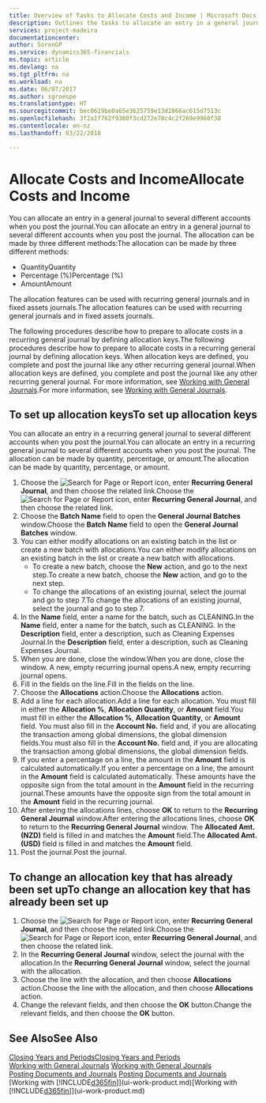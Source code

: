 ```yaml
---
title: Overview of Tasks to Allocate Costs and Income | Microsoft Docs
description: Outlines the tasks to allocate an entry in a general journal to several different accounts when you post the journal.
services: project-madeira
documentationcenter: 
author: SorenGP
ms.service: dynamics365-financials
ms.topic: article
ms.devlang: na
ms.tgt_pltfrm: na
ms.workload: na
ms.date: 06/07/2017
ms.author: sgroespe
ms.translationtype: HT
ms.sourcegitcommit: bec0619be0a65e3625759e13d2866ac615d7513c
ms.openlocfilehash: 3f2a1f762f9380f3cd272e78c4c2f269e9960f38
ms.contentlocale: en-nz
ms.lasthandoff: 03/22/2018

---
```

# <a name="allocate-costs-and-income"></a><span data-ttu-id="67417-103">Allocate Costs and Income</span><span class="sxs-lookup"><span data-stu-id="67417-103">Allocate Costs and Income</span></span>
<span data-ttu-id="67417-104">You can allocate an entry in a general journal to several different accounts when you post the journal.</span><span class="sxs-lookup"><span data-stu-id="67417-104">You can allocate an entry in a general journal to several different accounts when you post the journal.</span></span> <span data-ttu-id="67417-105">The allocation can be made by three different methods:</span><span class="sxs-lookup"><span data-stu-id="67417-105">The allocation can be made by three different methods:</span></span>

* <span data-ttu-id="67417-106">Quantity</span><span class="sxs-lookup"><span data-stu-id="67417-106">Quantity</span></span>
* <span data-ttu-id="67417-107">Percentage (%)</span><span class="sxs-lookup"><span data-stu-id="67417-107">Percentage (%)</span></span>
* <span data-ttu-id="67417-108">Amount</span><span class="sxs-lookup"><span data-stu-id="67417-108">Amount</span></span>

<span data-ttu-id="67417-109">The allocation features can be used with recurring general journals and in fixed assets journals.</span><span class="sxs-lookup"><span data-stu-id="67417-109">The allocation features can be used with recurring general journals and in fixed assets journals.</span></span>
<!--You can also distribute the cost or revenue of a line to an intercompany partner when you post a sales or purchase document. When you post the document, a line will be posted in your general journal, and a corresponding line will be created in the intercompany outbox.-->

<span data-ttu-id="67417-110">The following procedures describe how to prepare to allocate costs in a recurring general journal by defining allocation keys.</span><span class="sxs-lookup"><span data-stu-id="67417-110">The following procedures describe how to prepare to allocate costs in a recurring general journal by defining allocation keys.</span></span> <span data-ttu-id="67417-111">When allocation keys are defined, you complete and post the journal like any other recurring general journal.</span><span class="sxs-lookup"><span data-stu-id="67417-111">When allocation keys are defined, you complete and post the journal like any other recurring general journal.</span></span> <span data-ttu-id="67417-112">For more information, see [Working with General Journals](ui-work-general-journals.md).</span><span class="sxs-lookup"><span data-stu-id="67417-112">For more information, see [Working with General Journals](ui-work-general-journals.md).</span></span>

## <a name="to-set-up-allocation-keys"></a><span data-ttu-id="67417-113">To set up allocation keys</span><span class="sxs-lookup"><span data-stu-id="67417-113">To set up allocation keys</span></span>
<span data-ttu-id="67417-114">You can allocate an entry in a recurring general journal to several different accounts when you post the journal.</span><span class="sxs-lookup"><span data-stu-id="67417-114">You can allocate an entry in a recurring general journal to several different accounts when you post the journal.</span></span> <span data-ttu-id="67417-115">The allocation can be made by quantity, percentage, or amount.</span><span class="sxs-lookup"><span data-stu-id="67417-115">The allocation can be made by quantity, percentage, or amount.</span></span>
1. <span data-ttu-id="67417-116">Choose the ![Search for Page or Report](media/ui-search/search_small.png "Search for Page or Report icon") icon, enter **Recurring General Journal**, and then choose the related link.</span><span class="sxs-lookup"><span data-stu-id="67417-116">Choose the ![Search for Page or Report](media/ui-search/search_small.png "Search for Page or Report icon") icon, enter **Recurring General Journal**, and then choose the related link.</span></span>
2. <span data-ttu-id="67417-117">Choose the **Batch Name** field to open the **General Journal Batches** window.</span><span class="sxs-lookup"><span data-stu-id="67417-117">Choose the **Batch Name** field to open the **General Journal Batches** window.</span></span>
3. <span data-ttu-id="67417-118">You can either modify allocations on an existing batch in the list or create a new batch with allocations.</span><span class="sxs-lookup"><span data-stu-id="67417-118">You can either modify allocations on an existing batch in the list or create a new batch with allocations.</span></span>
   * <span data-ttu-id="67417-119">To create a new batch, choose the **New** action, and go to the next step.</span><span class="sxs-lookup"><span data-stu-id="67417-119">To create a new batch, choose the **New** action, and go to the next step.</span></span>
   * <span data-ttu-id="67417-120">To change the allocations of an existing journal, select the journal and go to step 7.</span><span class="sxs-lookup"><span data-stu-id="67417-120">To change the allocations of an existing journal, select the journal and go to step 7.</span></span>    
4. <span data-ttu-id="67417-121">In the **Name** field, enter a name for the batch, such as CLEANING.</span><span class="sxs-lookup"><span data-stu-id="67417-121">In the **Name** field, enter a name for the batch, such as CLEANING.</span></span> <span data-ttu-id="67417-122">In the **Description** field, enter a description, such as Cleaning Expenses Journal.</span><span class="sxs-lookup"><span data-stu-id="67417-122">In the **Description** field, enter a description, such as Cleaning Expenses Journal.</span></span>
5. <span data-ttu-id="67417-123">When you are done, close the window.</span><span class="sxs-lookup"><span data-stu-id="67417-123">When you are done, close the window.</span></span> <span data-ttu-id="67417-124">A new, empty recurring journal opens.</span><span class="sxs-lookup"><span data-stu-id="67417-124">A new, empty recurring journal opens.</span></span>
6. <span data-ttu-id="67417-125">Fill in the fields on the line.</span><span class="sxs-lookup"><span data-stu-id="67417-125">Fill in the fields on the line.</span></span>
7. <span data-ttu-id="67417-126">Choose the **Allocations** action.</span><span class="sxs-lookup"><span data-stu-id="67417-126">Choose the **Allocations** action.</span></span>
8. <span data-ttu-id="67417-127">Add a line for each allocation.</span><span class="sxs-lookup"><span data-stu-id="67417-127">Add a line for each allocation.</span></span> <span data-ttu-id="67417-128">You must fill in either the **Allocation %**, **Allocation Quantity**, or **Amount** field.</span><span class="sxs-lookup"><span data-stu-id="67417-128">You must fill in either the **Allocation %**, **Allocation Quantity**, or **Amount** field.</span></span> <span data-ttu-id="67417-129">You must also fill in the **Account No.** field and, if you are allocating the transaction among global dimensions, the global dimension fields.</span><span class="sxs-lookup"><span data-stu-id="67417-129">You must also fill in the **Account No.** field and, if you are allocating the transaction among global dimensions, the global dimension fields.</span></span>
9. <span data-ttu-id="67417-130">If you enter a percentage on a line, the amount in the **Amount** field is calculated automatically.</span><span class="sxs-lookup"><span data-stu-id="67417-130">If you enter a percentage on a line, the amount in the **Amount** field is calculated automatically.</span></span> <span data-ttu-id="67417-131">These amounts have the opposite sign from the total amount in the **Amount** field in the recurring journal.</span><span class="sxs-lookup"><span data-stu-id="67417-131">These amounts have the opposite sign from the total amount in the **Amount** field in the recurring journal.</span></span>
10. <span data-ttu-id="67417-132">After entering the allocations lines, choose **OK** to return to the **Recurring General Journal** window.</span><span class="sxs-lookup"><span data-stu-id="67417-132">After entering the allocations lines, choose **OK** to return to the **Recurring General Journal** window.</span></span> <span data-ttu-id="67417-133">The **Allocated Amt. (NZD)** field is filled in and matches the **Amount** field.</span><span class="sxs-lookup"><span data-stu-id="67417-133">The **Allocated Amt. (USD)** field is filled in and matches the **Amount** field.</span></span>
11. <span data-ttu-id="67417-134">Post the journal.</span><span class="sxs-lookup"><span data-stu-id="67417-134">Post the journal.</span></span>

## <a name="to-change-an-allocation-key-that-has-already-been-set-up"></a><span data-ttu-id="67417-135">To change an allocation key that has already been set up</span><span class="sxs-lookup"><span data-stu-id="67417-135">To change an allocation key that has already been set up</span></span>
1. <span data-ttu-id="67417-136">Choose the ![Search for Page or Report](media/ui-search/search_small.png "Search for Page or Report icon") icon, enter **Recurring General Journal**, and then choose the related link.</span><span class="sxs-lookup"><span data-stu-id="67417-136">Choose the ![Search for Page or Report](media/ui-search/search_small.png "Search for Page or Report icon") icon, enter **Recurring General Journal**, and then choose the related link.</span></span>
2. <span data-ttu-id="67417-137">In the **Recurring General Journal** window, select the journal with the allocation.</span><span class="sxs-lookup"><span data-stu-id="67417-137">In the **Recurring General Journal** window, select the journal with the allocation.</span></span>
3. <span data-ttu-id="67417-138">Choose the line with the allocation, and then choose **Allocations** action.</span><span class="sxs-lookup"><span data-stu-id="67417-138">Choose the line with the allocation, and then choose **Allocations** action.</span></span>
4. <span data-ttu-id="67417-139">Change the relevant fields, and then choose the **OK** button.</span><span class="sxs-lookup"><span data-stu-id="67417-139">Change the relevant fields, and then choose the **OK** button.</span></span>

## <a name="see-also"></a><span data-ttu-id="67417-140">See Also</span><span class="sxs-lookup"><span data-stu-id="67417-140">See Also</span></span>
[<span data-ttu-id="67417-141">Closing Years and Periods</span><span class="sxs-lookup"><span data-stu-id="67417-141">Closing Years and Periods</span></span>](year-close-years-periods.md)  
<span data-ttu-id="67417-142">[Working with General Journals](ui-work-general-journals.md)  </span><span class="sxs-lookup"><span data-stu-id="67417-142">[Working with General Journals](ui-work-general-journals.md)  </span></span>  
<span data-ttu-id="67417-143">[Posting Documents and Journals](ui-post-documents-journals.md)  </span><span class="sxs-lookup"><span data-stu-id="67417-143">[Posting Documents and Journals](ui-post-documents-journals.md)  </span></span>  
<span data-ttu-id="67417-144">[Working with [!INCLUDE[d365fin](includes/d365fin_md.md)]](ui-work-product.md)</span><span class="sxs-lookup"><span data-stu-id="67417-144">[Working with [!INCLUDE[d365fin](includes/d365fin_md.md)]](ui-work-product.md)</span></span>

